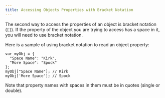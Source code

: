 ```yaml
---
title: Accessing Objects Properties with Bracket Notation
---
```

The second way to access the properties of an object is bracket notation (`[]`). If the property of the object you are trying to access has a space in it, you will need to use bracket notation.

Here is a sample of using bracket notation to read an object property:

    var myObj = {
      "Space Name": "Kirk",
      "More Space": "Spock"
    };
    myObj["Space Name"]; // Kirk
    myObj['More Space']; // Spock

Note that property names with spaces in them must be in quotes (single or double).
